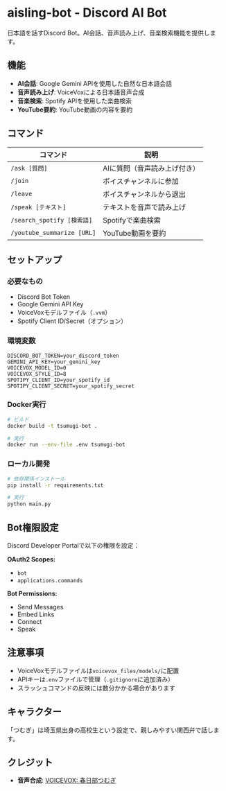 # aisling-bot - Discord AI Bot

日本語を話すDiscord Bot。AI会話、音声読み上げ、音楽検索機能を提供します。

## 機能

- **AI会話**: Google Gemini APIを使用した自然な日本語会話
- **音声読み上げ**: VoiceVoxによる日本語音声合成
- **音楽検索**: Spotify APIを使用した楽曲検索
- **YouTube要約**: YouTube動画の内容を要約

## コマンド

| コマンド | 説明 |
|----------|------|
| `/ask [質問]` | AIに質問（音声読み上げ付き） |
| `/join` | ボイスチャンネルに参加 |
| `/leave` | ボイスチャンネルから退出 |
| `/speak [テキスト]` | テキストを音声で読み上げ |
| `/search_spotify [検索語]` | Spotifyで楽曲検索 |
| `/youtube_summarize [URL]` | YouTube動画を要約 |

## セットアップ

### 必要なもの

- Discord Bot Token
- Google Gemini API Key
- VoiceVoxモデルファイル（`.vvm`）
- Spotify Client ID/Secret（オプション）

### 環境変数

```env
DISCORD_BOT_TOKEN=your_discord_token
GEMINI_API_KEY=your_gemini_key
VOICEVOX_MODEL_ID=0
VOICEVOX_STYLE_ID=8
SPOTIPY_CLIENT_ID=your_spotify_id
SPOTIPY_CLIENT_SECRET=your_spotify_secret
```

### Docker実行

```bash
# ビルド
docker build -t tsumugi-bot .

# 実行
docker run --env-file .env tsumugi-bot
```

### ローカル開発

```bash
# 依存関係インストール
pip install -r requirements.txt

# 実行
python main.py
```

## Bot権限設定

Discord Developer Portalで以下の権限を設定：

**OAuth2 Scopes:**
- `bot`
- `applications.commands`

**Bot Permissions:**
- Send Messages
- Embed Links
- Connect
- Speak

## 注意事項

- VoiceVoxモデルファイルは`voicevox_files/models/`に配置
- APIキーは`.env`ファイルで管理（`.gitignore`に追加済み）
- スラッシュコマンドの反映には数分かかる場合があります

## キャラクター

「つむぎ」は埼玉県出身の高校生という設定で、親しみやすい関西弁で話します。

## クレジット

- **音声合成**: [VOICEVOX: 春日部つむぎ](https://voicevox.hiroshiba.jp/)
